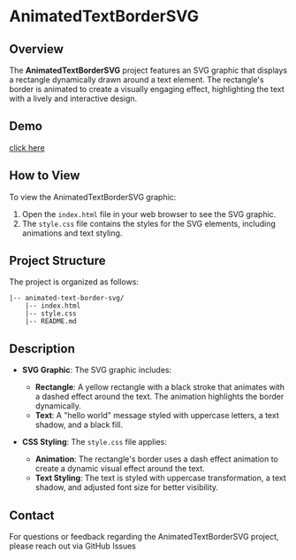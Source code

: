 
# AnimatedTextBorderSVG

## Overview

The **AnimatedTextBorderSVG** project features an SVG graphic that displays a rectangle dynamically drawn around a text element. The rectangle's border is animated to create a visually engaging effect, highlighting the text with a lively and interactive design.

## Demo 
[click here](https://codepen.io/Nada_T/full/WNQdQeq)

## How to View

To view the AnimatedTextBorderSVG graphic:

1. Open the `index.html` file in your web browser to see the SVG graphic.
2. The `style.css` file contains the styles for the SVG elements, including animations and text styling.

## Project Structure

The project is organized as follows:

    |-- animated-text-border-svg/
        |-- index.html
        |-- style.css
        |-- README.md

## Description

- **SVG Graphic**: The SVG graphic includes:
  - **Rectangle**: A yellow rectangle with a black stroke that animates with a dashed effect around the text. The animation highlights the border dynamically.
  - **Text**: A "hello world" message styled with uppercase letters, a text shadow, and a black fill.

- **CSS Styling**: The `style.css` file applies:
  - **Animation**: The rectangle's border uses a dash effect animation to create a dynamic visual effect around the text.
  - **Text Styling**: The text is styled with uppercase transformation, a text shadow, and adjusted font size for better visibility.

## Contact

For questions or feedback regarding the AnimatedTextBorderSVG project, please reach out via GitHub Issues 
